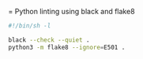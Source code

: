 = Python linting using black and flake8

```sh
#!/bin/sh -l

black --check --quiet .
python3 -m flake8 --ignore=E501 .
```
